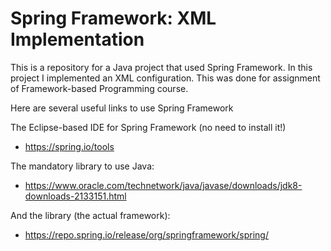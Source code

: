 # Spring Framework: XML Implementation

This is a repository for a Java project that used Spring Framework. In this project I implemented an XML configuration.
This was done for assignment of Framework-based Programming course.

Here are several useful links to use Spring Framework

The Eclipse-based IDE for Spring Framework (no need to install it!)
  - https://spring.io/tools

The mandatory library to use Java:
  - https://www.oracle.com/technetwork/java/javase/downloads/jdk8-downloads-2133151.html

And the library (the actual framework):
  - https://repo.spring.io/release/org/springframework/spring/
